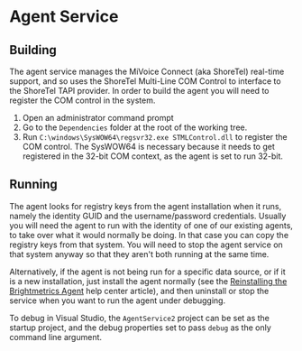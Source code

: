 # Agent Service

## Building

The agent service manages the MiVoice Connect \(aka ShoreTel\) real-time support, and so uses the ShoreTel Multi-Line COM Control to interface to the ShoreTel TAPI provider. In order to build the agent you will need to register the COM control in the system.

1. Open an administrator command prompt
2. Go to the `Dependencies` folder at the root of the working tree.
3. Run `C:\windows\SysWOW64\regsvr32.exe STMLControl.dll` to register the COM control.  The SysWOW64 is necessary because it needs to get registered in the 32-bit COM context, as the agent is set to run 32-bit.

## Running

The agent looks for registry keys from the agent installation when it runs, namely the identity GUID and the username/password credentials. Usually you will need the agent to run with the identity of one of our existing agents, to take over what it would normally be doing. In that case you can copy the registry keys from that system. You will need to stop the agent service on that system anyway so that they aren't both running at the same time.

Alternatively, if the agent is not being run for a specific data source, or if it is a new installation, just install the agent normally \(see the [Reinstalling the Brightmetrics Agent](https://brightmetrics.zendesk.com/hc/en-us/articles/210661243) help center article\), and then uninstall or stop the service when you want to run the agent under debugging.

To debug in Visual Studio, the `AgentService2` project can be set as the startup project, and the debug properties set to pass `debug` as the only command line argument.

